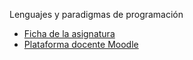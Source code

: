 Lenguajes y paradigmas de programación

- [Ficha de la asignatura](https://cvnet.cpd.ua.es/Guia-Docente/GuiaDocente/Index?wCodEst=C203&wcodasi=34017&wlengua=es&scaca=2018-19)
- [Plataforma docente Moodle](https://moodle2018-19.ua.es/moodle/course/view.php?id=3922)
